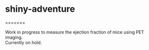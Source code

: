 # shiny-adventure
=======

Work in progress to measure the ejection fraction of mice using PET imaging.  
Currently on hold.
